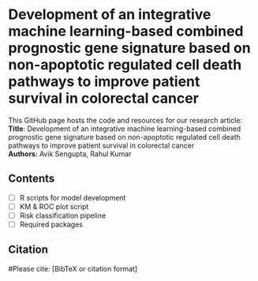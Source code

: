 # Development of an integrative machine learning-based combined prognostic gene signature based on non-apoptotic regulated cell death pathways to improve patient survival in colorectal cancer

This GitHub page hosts the code and resources for our research article:
**Title**: Development of an integrative machine learning-based combined prognostic gene signature based on non-apoptotic regulated cell death pathways to improve patient survival in colorectal cancer  
**Authors**: Avik Sengupta, Rahul Kumar

## Contents
- [ ] R scripts for model development
- [ ] KM & ROC plot script
- [ ] Risk classification pipeline
- [ ] Required packages

## Citation
#Please cite: [BibTeX or citation format]
